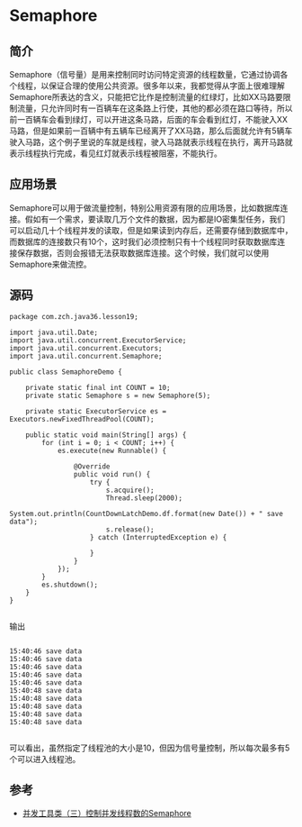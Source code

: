 # Semaphore

## 简介

Semaphore（信号量）是用来控制同时访问特定资源的线程数量，它通过协调各个线程，以保证合理的使用公共资源。很多年以来，我都觉得从字面上很难理解Semaphore所表达的含义，只能把它比作是控制流量的红绿灯，比如XX马路要限制流量，只允许同时有一百辆车在这条路上行使，其他的都必须在路口等待，所以前一百辆车会看到绿灯，可以开进这条马路，后面的车会看到红灯，不能驶入XX马路，但是如果前一百辆中有五辆车已经离开了XX马路，那么后面就允许有5辆车驶入马路，这个例子里说的车就是线程，驶入马路就表示线程在执行，离开马路就表示线程执行完成，看见红灯就表示线程被阻塞，不能执行。

## 应用场景

Semaphore可以用于做流量控制，特别公用资源有限的应用场景，比如数据库连接。假如有一个需求，要读取几万个文件的数据，因为都是IO密集型任务，我们可以启动几十个线程并发的读取，但是如果读到内存后，还需要存储到数据库中，而数据库的连接数只有10个，这时我们必须控制只有十个线程同时获取数据库连接保存数据，否则会报错无法获取数据库连接。这个时候，我们就可以使用Semaphore来做流控。

## 源码

```
package com.zch.java36.lesson19;

import java.util.Date;
import java.util.concurrent.ExecutorService;
import java.util.concurrent.Executors;
import java.util.concurrent.Semaphore;

public class SemaphoreDemo {

	private static final int COUNT = 10;
	private static Semaphore s = new Semaphore(5);

	private static ExecutorService es = Executors.newFixedThreadPool(COUNT);

	public static void main(String[] args) {
		for (int i = 0; i < COUNT; i++) {
			es.execute(new Runnable() {

				@Override
				public void run() {
					try {
						s.acquire();
						Thread.sleep(2000);
						System.out.println(CountDownLatchDemo.df.format(new Date()) + " save data");
						s.release();
					} catch (InterruptedException e) {

					}
				}
			});
		}
		es.shutdown();
	}
}


```


输出

```

15:40:46 save data
15:40:46 save data
15:40:46 save data
15:40:46 save data
15:40:46 save data
15:40:48 save data
15:40:48 save data
15:40:48 save data
15:40:48 save data
15:40:48 save data


```
可以看出，虽然指定了线程池的大小是10，但因为信号量控制，所以每次最多有5个可以进入线程池。


## 参考

- [并发工具类（三）控制并发线程数的Semaphore](http://ifeve.com/concurrency-semaphore/#more-14753)
